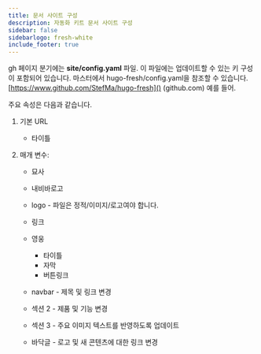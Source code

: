 ```yaml
---
title: 문서 사이트 구성
description: 자동화 키트 문서 사이트 구성
sidebar: false
sidebarlogo: fresh-white
include_footer: true
---
```


gh 페이지 분기에는 **site/config.yaml** 파일. 이 파일에는 업데이트할 수 있는 키 구성이 포함되어 있습니다. 마스터에서 hugo-fresh/config.yaml을 참조할 수 있습니다. [https://www.github.com/StefMa/hugo-fresh]() (github.com) 예를 들어.

주요 속성은 다음과 같습니다.

1. 기본 URL

    - 타이틀

1. 매개 변수:

    - 묘사
    
    - 내비바로고
    
    - logo - 파일은 정적/이미지/로고여야 합니다.
    
    - 링크
    
    - 영웅
        - 타이틀
        - 자막
        - 버튼링크
    
    - navbar - 제목 및 링크 변경
    
    - 섹션 2 - 제품 및 기능 변경
    
    - 섹션 3 - 주요 이미지 텍스트를 반영하도록 업데이트
    
    - 바닥글 - 로고 및 새 콘텐츠에 대한 링크 변경
